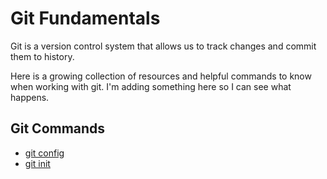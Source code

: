 # Git Fundamentals

Git is a version control system that allows us to track changes and commit them to history.

Here is a growing collection of resources and helpful commands to know when working with git. I'm adding something here so I can see what happens.

## Git Commands
- [git config](./commands/Config.md)
- [git init](./commands/Init.md)